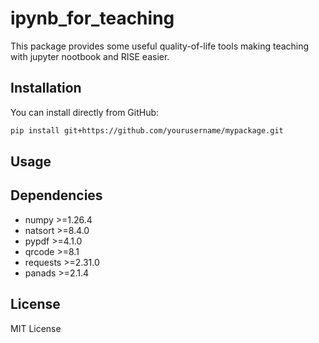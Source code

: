 # ipynb_for_teaching

This package provides some useful quality-of-life tools making teaching with jupyter nootbook and RISE easier.


## Installation

You can install directly from GitHub:

```bash
pip install git+https://github.com/yourusername/mypackage.git
```

## Usage

## Dependencies

- numpy >=1.26.4
- natsort >=8.4.0
- pypdf >=4.1.0
- qrcode >=8.1
- requests >=2.31.0
- panads >=2.1.4

## License

MIT License